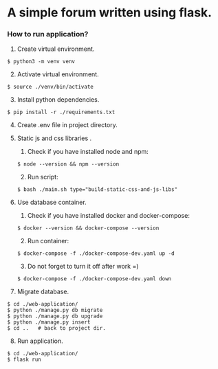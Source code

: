 # A simple forum written using flask. 

### How to run application?

1) Create virtual environment.
```
$ python3 -m venv venv

```

2) Activate virtual environment.
```
$ source ./venv/bin/activate

```

3) Install python dependencies.
```
$ pip install -r ./requirements.txt

```

4) Create .env file in project directory.

5) Static js and css libraries .
   1) Check if you have installed node and npm:
    ```
    $ node --version && npm --version

    ```
   2) Run script:
    ```
    $ bash ./main.sh type="build-static-css-and-js-libs"

    ```

6) Use database container.
   1) Check if you have installed docker and docker-compose:
    ```
    $ docker --version && docker-compose --version
    ```
   2) Run container:
    ```
    $ docker-compose -f ./docker-compose-dev.yaml up -d
    ```
   3) Do not forget to turn it off after work =)
    ```
    $ docker-compose -f ./docker-compose-dev.yaml down
    ```   
   
7) Migrate database.
```
$ cd ./web-application/
$ python ./manage.py db migrate
$ python ./manage.py db upgrade
$ python ./manage.py insert
$ cd ..   # back to project dir.
```

8) Run application.
```
$ cd ./web-application/
$ flask run 
```